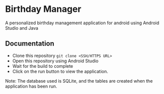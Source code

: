 # Birthday Manager

A personalized birthday management application for android using Android Studio and Java

## Documentation

- Clone this repository `git clone <SSH/HTTPS URL>`
- Open this repository using Android Studio
- Wait for the build to complete
- Click on the run button to view the application.

Note: The database used is SQLite, and the tables are created when the application has been run.

